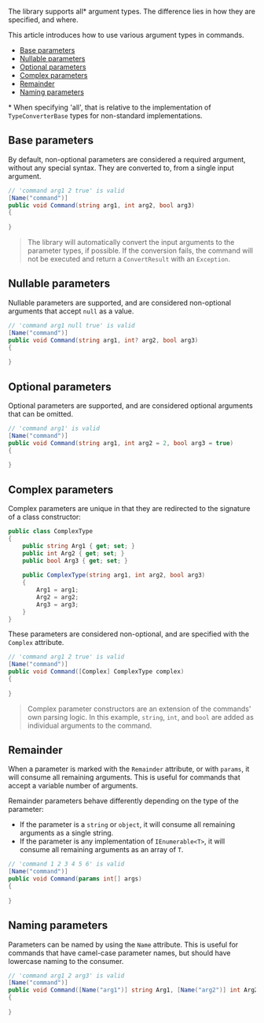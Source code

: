 The library supports all* argument types. The difference lies in how they are specified, and where.

This article introduces how to use various argument types in commands.

- [Base parameters](#base-parameters)
- [Nullable parameters](#nullable-parameters)
- [Optional parameters](#optional-parameters)
- [Complex parameters](#complex-parameters)
- [Remainder](#remainder)
- [Naming parameters](#naming-parameters)

\* When specifying 'all', that is relative to the implementation of `TypeConverterBase` types for non-standard implementations.
## Base parameters

By default, non-optional parameters are considered a required argument, without any special syntax. They are converted to, from a single input argument.

```cs
// 'command arg1 2 true' is valid
[Name("command")]
public void Command(string arg1, int arg2, bool arg3)
{
    
}
```

> The library will automatically convert the input arguments to the parameter types, if possible. 
If the conversion fails, the command will not be executed and return a `ConvertResult` with an `Exception`.

## Nullable parameters

Nullable parameters are supported, and are considered non-optional arguments that accept `null` as a value.

```cs
// 'command arg1 null true' is valid
[Name("command")]
public void Command(string arg1, int? arg2, bool arg3)
{
    
}
```

## Optional parameters

Optional parameters are supported, and are considered optional arguments that can be omitted. 

```cs
// 'command arg1' is valid
[Name("command")]
public void Command(string arg1, int arg2 = 2, bool arg3 = true)
{
    
}
```

## Complex parameters

Complex parameters are unique in that they are redirected to the signature of a class constructor:

```cs
public class ComplexType
{
    public string Arg1 { get; set; }
    public int Arg2 { get; set; }
    public bool Arg3 { get; set; }
    
    public ComplexType(string arg1, int arg2, bool arg3)
    {
        Arg1 = arg1;
        Arg2 = arg2;
        Arg3 = arg3;
    }
}
```

These parameters are considered non-optional, and are specified with the `Complex` attribute.

```cs
// 'command arg1 2 true' is valid
[Name("command")]
public void Command([Complex] ComplexType complex)
{
    
}
```

> Complex parameter constructors are an extension of the commands' own parsing logic. 
In this example, `string`, `int`, and `bool` are added as individual arguments to the command.

## Remainder

When a parameter is marked with the `Remainder` attribute, or with `params`, it will consume all remaining arguments. This is useful for commands that accept a variable number of arguments.

Remainder parameters behave differently depending on the type of the parameter:

- If the parameter is a `string` or `object`, it will consume all remaining arguments as a single string.
- If the parameter is any implementation of `IEnumerable<T>`, it will consume all remaining arguments as an array of `T`.

```cs
// 'command 1 2 3 4 5 6' is valid
[Name("command")]
public void Command(params int[] args)
{
    
}
```

## Naming parameters

Parameters can be named by using the `Name` attribute. This is useful for commands that have camel-case parameter names, but should have lowercase naming to the consumer.

```cs
// 'command arg1 2 arg3' is valid
[Name("command")]
public void Command([Name("arg1")] string Arg1, [Name("arg2")] int Arg2, [Name("arg3")] bool Arg3)
{
    
}
```